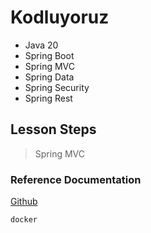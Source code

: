 # Kodluyoruz
 - Java 20
 - Spring Boot
 - Spring MVC
 - Spring Data
 - Spring Security
 - Spring Rest

## Lesson Steps
> Spring MVC
> 
### Reference Documentation

[Github ](https://github.com/GriffithsofBerserk/KodluyoruzSpringBoot)

```sh
docker
```

